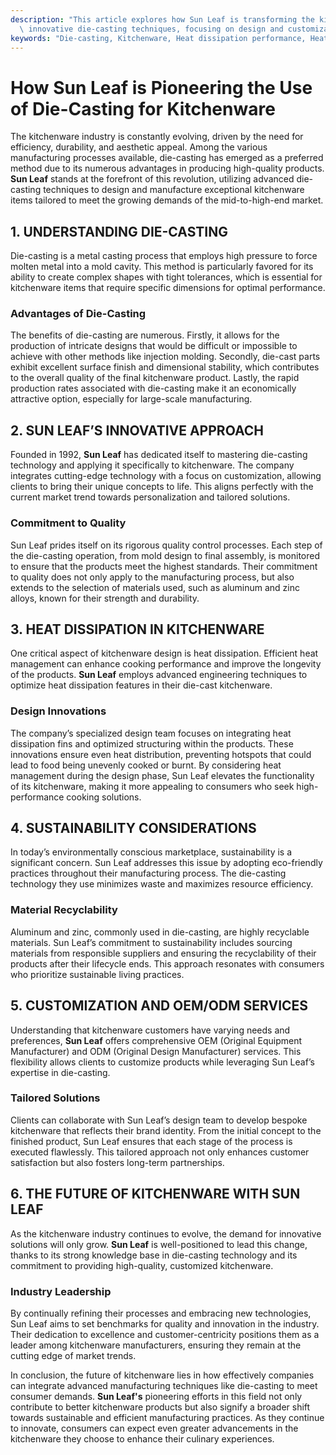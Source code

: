 ```yaml
---
description: "This article explores how Sun Leaf is transforming the kitchenware industry through\
  \ innovative die-casting techniques, focusing on design and customization."
keywords: "Die-casting, Kitchenware, Heat dissipation performance, Heat sink"
---
```

# How Sun Leaf is Pioneering the Use of Die-Casting for Kitchenware

The kitchenware industry is constantly evolving, driven by the need for efficiency, durability, and aesthetic appeal. Among the various manufacturing processes available, die-casting has emerged as a preferred method due to its numerous advantages in producing high-quality products. **Sun Leaf** stands at the forefront of this revolution, utilizing advanced die-casting techniques to design and manufacture exceptional kitchenware items tailored to meet the growing demands of the mid-to-high-end market.

## 1. UNDERSTANDING DIE-CASTING

Die-casting is a metal casting process that employs high pressure to force molten metal into a mold cavity. This method is particularly favored for its ability to create complex shapes with tight tolerances, which is essential for kitchenware items that require specific dimensions for optimal performance. 

### Advantages of Die-Casting

The benefits of die-casting are numerous. Firstly, it allows for the production of intricate designs that would be difficult or impossible to achieve with other methods like injection molding. Secondly, die-cast parts exhibit excellent surface finish and dimensional stability, which contributes to the overall quality of the final kitchenware product. Lastly, the rapid production rates associated with die-casting make it an economically attractive option, especially for large-scale manufacturing.

## 2. SUN LEAF’S INNOVATIVE APPROACH

Founded in 1992, **Sun Leaf** has dedicated itself to mastering die-casting technology and applying it specifically to kitchenware. The company integrates cutting-edge technology with a focus on customization, allowing clients to bring their unique concepts to life. This aligns perfectly with the current market trend towards personalization and tailored solutions.

### Commitment to Quality

Sun Leaf prides itself on its rigorous quality control processes. Each step of the die-casting operation, from mold design to final assembly, is monitored to ensure that the products meet the highest standards. Their commitment to quality does not only apply to the manufacturing process, but also extends to the selection of materials used, such as aluminum and zinc alloys, known for their strength and durability.

## 3. HEAT DISSIPATION IN KITCHENWARE

One critical aspect of kitchenware design is heat dissipation. Efficient heat management can enhance cooking performance and improve the longevity of the products. **Sun Leaf** employs advanced engineering techniques to optimize heat dissipation features in their die-cast kitchenware.

### Design Innovations

The company’s specialized design team focuses on integrating heat dissipation fins and optimized structuring within the products. These innovations ensure even heat distribution, preventing hotspots that could lead to food being unevenly cooked or burnt. By considering heat management during the design phase, Sun Leaf elevates the functionality of its kitchenware, making it more appealing to consumers who seek high-performance cooking solutions.

## 4. SUSTAINABILITY CONSIDERATIONS

In today’s environmentally conscious marketplace, sustainability is a significant concern. Sun Leaf addresses this issue by adopting eco-friendly practices throughout their manufacturing process. The die-casting technology they use minimizes waste and maximizes resource efficiency.

### Material Recyclability

Aluminum and zinc, commonly used in die-casting, are highly recyclable materials. Sun Leaf’s commitment to sustainability includes sourcing materials from responsible suppliers and ensuring the recyclability of their products after their lifecycle ends. This approach resonates with consumers who prioritize sustainable living practices.

## 5. CUSTOMIZATION AND OEM/ODM SERVICES

Understanding that kitchenware customers have varying needs and preferences, **Sun Leaf** offers comprehensive OEM (Original Equipment Manufacturer) and ODM (Original Design Manufacturer) services. This flexibility allows clients to customize products while leveraging Sun Leaf’s expertise in die-casting.

### Tailored Solutions

Clients can collaborate with Sun Leaf’s design team to develop bespoke kitchenware that reflects their brand identity. From the initial concept to the finished product, Sun Leaf ensures that each stage of the process is executed flawlessly. This tailored approach not only enhances customer satisfaction but also fosters long-term partnerships.

## 6. THE FUTURE OF KITCHENWARE WITH SUN LEAF

As the kitchenware industry continues to evolve, the demand for innovative solutions will only grow. **Sun Leaf** is well-positioned to lead this change, thanks to its strong knowledge base in die-casting technology and its commitment to providing high-quality, customized kitchenware.

### Industry Leadership

By continually refining their processes and embracing new technologies, Sun Leaf aims to set benchmarks for quality and innovation in the industry. Their dedication to excellence and customer-centricity positions them as a leader among kitchenware manufacturers, ensuring they remain at the cutting edge of market trends.

In conclusion, the future of kitchenware lies in how effectively companies can integrate advanced manufacturing techniques like die-casting to meet consumer demands. **Sun Leaf's** pioneering efforts in this field not only contribute to better kitchenware products but also signify a broader shift towards sustainable and efficient manufacturing practices. As they continue to innovate, consumers can expect even greater advancements in the kitchenware they choose to enhance their culinary experiences.
